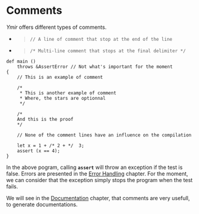 # Comments

*Ymir* offers different types of comments. 

* > `// A line of comment that stop at the end of the line`
* > `/* Multi-line comment that stops at the final delimiter */`

```ymir
def main () 
	throws &AssertError // Not what's important for the moment
{
    // This is an example of comment

    /* 
     * This is another example of comment
     * Where, the stars are optionnal
     */

    /*
	And this is the proof
    */

    // None of the comment lines have an influence on the compilation

    let x = 1 + /* 2 + */  3;
    assert (x == 4); 
}
```

In the above pogram, calling **`assert`** will throw an exception if
the test is false. Errors are presented in the [Error
Handling](https://gnu-ymir.github.io/Documentations/en/errors/main.html)
chapter. For the moment, we can consider that the exception simply
stops the program when the test fails.


We will see in the
[Documentation](https://gnu-ymir.github.io/Documentations/en/documentation/main.html)
chapter, that comments are very usefull, to generate documentations.
